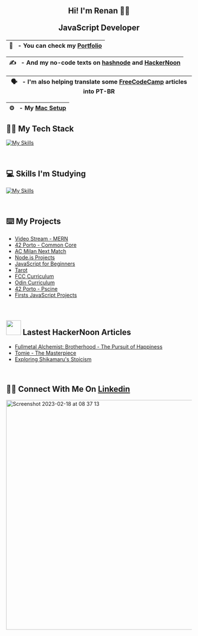## <div align="center">Hi! I'm Renan 👋🏻<p> JavaScript Developer </p> </div>  
 

| 🪪  &nbsp; - You can check my [Portfolio](https://renanbotasse.github.io/)|
|-----------------------------------------|


| ✍️  &nbsp; - And my no-code texts on [hashnode](https://renanbotasse.hashnode.dev/) and [HackerNoon](https://hackernoon.com/u/renanb)|
|-----------------------------------------|

| 🗣️ &nbsp; - I'm also helping translate some [FreeCodeCamp](https://www.freecodecamp.org/portuguese/news/) articles into PT-BR |
|-----------------------------------------|

| ⚙️ &nbsp; - My [Mac Setup](https://github.com/renanbotasse/setup) |
|-----------------------------------------|

## 🧑‍💻 My Tech Stack

[![My Skills](https://skillicons.dev/icons?i=javascript,nodejs,mongodb,express,postman,react,html,css,git,github,visualstudio,md,c,bash)](https://skillicons.dev)

<br>

## 💻 Skills I'm Studying

[![My Skills](https://skillicons.dev/icons?i=azure,powershell,angular,cpp,docker,linux,ts)](https://skillicons.dev)

<br>

## ⌨️ My Projects
- [Video Stream - MERN](https://github.com/renanbotasse/mern-videostream)
- [42 Porto - Common Core](https://github.com/renanbotasse/porto42)
- [AC Milan Next Match](https://github.com/renanbotasse/acmilan)
- [Node.js Projects](https://github.com/renanbotasse/nodejs-projects)
- [JavaScript for Beginners](https://github.com/renanbotasse/javascript-projects)
- [Tarot](https://github.com/renanbotasse/tarot)
- [FCC Curriculum](https://github.com/renanbotasse/fccCurriculum)
- [Odin Curriculum](https://github.com/renanbotasse/Odin)
- [42 Porto - Pscine](https://github.com/renanbotasse/piscine42Porto)
- [Firsts JavaScript Projects](https://github.com/renanbotasse/basicProjects)
<br/>  


## <img src="https://hackernoon.imgix.net/hn-icon.png" width=40 height=40> Lastest HackerNoon Articles
- [Fullmetal Alchemist: Brotherhood - The Pursuit of Happiness](https://hackernoon.com/fullmetal-alchemist-brotherhood-the-pursuit-of-happiness)
- [Tomie - The Masterpiece](https://hackernoon.com/tomie-the-masterpiece)
- [Exploring Shikamaru's Stoicism](https://hackernoon.com/exploring-shikamarus-stoicism)

<br/>  

## 🙋‍♂️ Connect With Me On [Linkedin](https://www.linkedin.com/in/renan-botasse/)
<img width="623" alt="Screenshot 2023-02-18 at 08 37 13" src="https://user-images.githubusercontent.com/101360239/219850701-dd375942-b412-427b-aa6e-cbae59c4a224.png">

